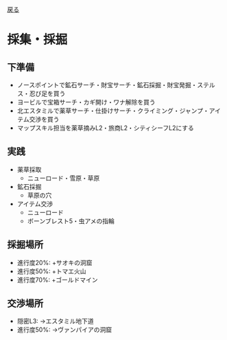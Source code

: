 [戻る](../chart/01.md)

# 採集・採掘

## 下準備

* ノースポイントで鉱石サーチ・財宝サーチ・鉱石採掘・財宝発掘・ステルス・忍び足を買う
* ヨービルで宝箱サーチ・カギ開け・ワナ解除を買う
* 北エスタミルで薬草サーチ・仕掛けサーチ・クライミング・ジャンプ・アイテム交渉を買う
* マップスキル担当を薬草摘みL2・旅商L2・シティシーフL2にする

## 実践

* 薬草採取
    * ニューロード・雪原・草原
* 鉱石採掘
    * 草原の穴
* アイテム交渉
    * ニューロード
    * ボーンブレスト5・虫アメの指輪

## 採掘場所

* 進行度20%: +サオキの洞窟
* 進行度50%: +トマエ火山
* 進行度70%: +ゴールドマイン

## 交渉場所

* 隠密L3: →エスタミル地下道
* 進行度50%: →ヴァンパイアの洞窟
